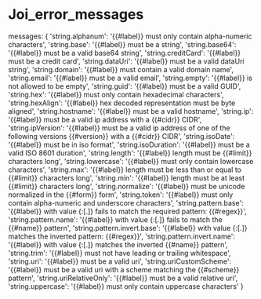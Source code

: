 # Joi_error_messages

messages: {
        'string.alphanum': '{{#label}} must only contain alpha-numeric characters',
        'string.base': '{{#label}} must be a string',
        'string.base64': '{{#label}} must be a valid base64 string',
        'string.creditCard': '{{#label}} must be a credit card',
        'string.dataUri': '{{#label}} must be a valid dataUri string',
        'string.domain': '{{#label}} must contain a valid domain name',
        'string.email': '{{#label}} must be a valid email',
        'string.empty': '{{#label}} is not allowed to be empty',
        'string.guid': '{{#label}} must be a valid GUID',
        'string.hex': '{{#label}} must only contain hexadecimal characters',
        'string.hexAlign': '{{#label}} hex decoded representation must be byte aligned',
        'string.hostname': '{{#label}} must be a valid hostname',
        'string.ip': '{{#label}} must be a valid ip address with a {{#cidr}} CIDR',
        'string.ipVersion': '{{#label}} must be a valid ip address of one of the following versions {{#version}} with a {{#cidr}} CIDR',
        'string.isoDate': '{{#label}} must be in iso format',
        'string.isoDuration': '{{#label}} must be a valid ISO 8601 duration',
        'string.length': '{{#label}} length must be {{#limit}} characters long',
        'string.lowercase': '{{#label}} must only contain lowercase characters',
        'string.max': '{{#label}} length must be less than or equal to {{#limit}} characters long',
        'string.min': '{{#label}} length must be at least {{#limit}} characters long',
        'string.normalize': '{{#label}} must be unicode normalized in the {{#form}} form',
        'string.token': '{{#label}} must only contain alpha-numeric and underscore characters',
        'string.pattern.base': '{{#label}} with value {:[.]} fails to match the required pattern: {{#regex}}',
        'string.pattern.name': '{{#label}} with value {:[.]} fails to match the {{#name}} pattern',
        'string.pattern.invert.base': '{{#label}} with value {:[.]} matches the inverted pattern: {{#regex}}',
        'string.pattern.invert.name': '{{#label}} with value {:[.]} matches the inverted {{#name}} pattern',
        'string.trim': '{{#label}} must not have leading or trailing whitespace',
        'string.uri': '{{#label}} must be a valid uri',
        'string.uriCustomScheme': '{{#label}} must be a valid uri with a scheme matching the {{#scheme}} pattern',
        'string.uriRelativeOnly': '{{#label}} must be a valid relative uri',
        'string.uppercase': '{{#label}} must only contain uppercase characters'
    }
